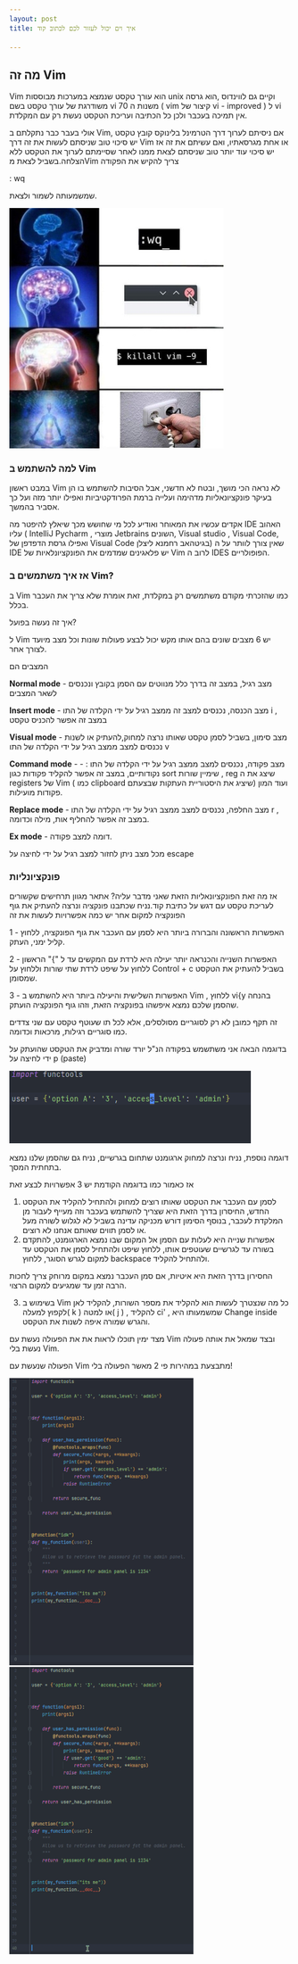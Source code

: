 ```yaml
---
layout: post
title: איך וים יכול לעזור לכם לכתוב קוד

---
```

## מה זה Vim

Vim הוא עורך טקסט שנמצא במערכות מבוססות unix וקיים גם לווינדוס ,הוא גרסה משודרגת של עורך טקסט בשם vi משנות ה 70 ( vim קיצור של vi - improved ) ל vi אין תמיכה בעכבר ולכן כל הכתיבה ועריכת הטקסט נעשת רק עם המקלדת.

אולי בעבר כבר נתקלתם ב Vim, אם ניסיתם לערוך דרך הטרמינל בלינוקס קובץ טקסט יש סיכוי טוב שניסתם לעשות את זה דרך Vim או אחת מגרסאתיו, ואם עשיתם את זה אז יש סיכוי עוד יותר טוב שניסתם לצאת ממנו לאחר שסיימתם לערוך את הטקסט ללא הצלחה.בשביל לצאת מVim צריך להקיש את הפקודה

<p dir="ltr" lang="en">

: wq

</p>

שמשמעותה לשמור ולצאת.

![](/uploads/vim-wq.jpg)

### למה להשתמש ב Vim

במבט ראשון Vim לא נראה הכי מושך, ובטח לא חדשני, אבל הסיבות להשתמש בו הן בעיקר פונקציונאליות מדהימה ועלייה ברמת הפרודקטיביות ואפילו יותר מזה ועל כך אסביר בהמשך.

אקדים עכשיו את המאוחר ואודיע לכל מי שחושש מכך שיאלץ להיפטר מה IDE האהוב עליו ( IntelliJ Pycharm , מוצרי Jetbrains השונים, Visual studio , Visual Code, ואפילו גרסת הדפדפן של Visual Code בגיטהאב רחמנא ליצלן) שאין צורך לוותר על ה IDE יש פלאגינים שמדמים את הפונקציונלאיות של Vim לרוב ה IDES הפופולריים.

### אז איך משתמשים ב Vim?

ב Vim כמו שהזכרתי מקודם משתמשים רק במקלדת, זאת אומרת שלא צריך את העכבר בכלל.

איך זה נעשה בפועל?

ל Vim יש 6 מצבים שונים בהם אותו מקש יכול לבצע פעולות שונות וכל מצב מיועד לצורך אחר.

המצבים הם

**Normal mode** - מצב רגיל, במצב זה בדרך כלל מנווטים עם הסמן בקובץ ונכנסים לשאר המצבים

**Insert mode** - מצב הכנסה, נכנסים למצב זה ממצב רגיל על ידי הקלדה של התו i , במצב זה אפשר להכניס טקסט

**Visual mode** - מצב סימון, בשביל לסמן טקסט שאותו נרצה למחוק,להעתיק או לשנות נכנסים למצב ממצב רגיל על ידי הקלדה של התו v

**Command mode** - מצב פקודה, נכנסים למצב ממצב רגיל על ידי הקלדה של התו : - נקודותיים, במצב זה אפשר להקליד פקודות כגון sort שימיין שורות , reg שיצג את ה registers של Vim ( כמו clipboard שיציג את היסטוריית העתקות שבצעתם) ועוד המון פקודות מועילות.

**Replace mode** - מצב החלפה, נכנסים למצב ממצב רגיל על ידי הקלדה של התו r , במצב זה אפשר להחליף אות, מילה וכדומה.

**Ex mode** - דומה למצב פקודה.

מכל מצב ניתן לחזור למצב רגיל על ידי לחיצה על escape

### פונקציונליות

אז מה זאת הפונקציונאליות הזאת שאני מדבר עליה? אתאר מגוון תרחישים שקשורים לעריכת טקסט עם דגש על כתיבת קוד.נניח שכתבנו פונקציה ונרצה להעתיק את גוף הפונקציה למקום אחר יש כמה אפשרויות לעשות את זה

1 - האפשרות הראשונה והברורה ביותר היא לסמן עם העכבר את גוף הפונקציה, ללחוץ קליל ימני, העתק.

2 - האפשרות השנייה והכנראה יותר יעילה היא לרדת עם המקשים עד ל "}" הראשון ללחוץ על שיפט לרדת שתי שורות וללחוץ על Control + c בשביל להעתיק את הטקסט שמסומן.

3 - האפשרות השלישית והיעילה ביותר היא להשתמש ב Vim , ללחוץ vi{y בהנחה שהסמן שלכם נמצא איפשהו בפונקציה הזאת, וזהו גוף הפונקציה הועתק.

זה תקף כמובן לא רק לסוגריים מסולסלים, אלא לכל תו שעוטף טקסט עם שני צדדים כמו סוגריים רגילות, מרכאות וכדומה.

בדוגמה הבאה אני משתשמש בפקודה הנ"ל יורד שורה ומדביק את הטקסט שהועתק על ידי לחיצה על p (paste)

<div dir="ltr" style="display: block;  
 margin-left: auto;  
 margin-right: auto;">

<img src="/uploads/vimshowcase1.gif">

</div>

דוגמה נוספת, נניח ונרצה למחוק ארגומנט שתחום בגרשיים, נניח גם שהסמן שלנו נמצא בתחתית המסך.

אז כאמור כמו בדוגמה הקודמת יש 3 אפשרויות לבצע זאת

1. לסמן עם העכבר את הטקסט שאותו רוצים למחוק ולהתחיל להקליד את הטקסט החדש, החיסרון בדרך הזאת היא שצריך להשתמש בעכבר וזה מעייף לעבור מן המלקדת לעכבר, בנוסף הסימון דורש מכניקה עדינה בשביל לא לגלוש לשורה מעל או לסמן תווים שאותם אנחנו לא רוצים.
2. אפשרות שנייה היא לעלות עם הסמן אל המקום שבו נמצא הארגומנט, להתקדם בשורה עד לגרשיים שעוטפים אותו, ללחוץ שיפט ולהתחיל לסמן את הטקסט עד למקום לגרש הסוגר, ללחוץ backspace ולהתחיל להקליד.

החסירון בדרך הזאת היא איטיות, אם סמן העכבר נמצא במקום מרוחק צריך לחכות הרבה זמן עד שמגיעים למקום הרצוי.

3. בשימוש ב Vim כל מה שנצטרך לעשות הוא להקליד את מספר השורות, להקליד לאן לקפוץ למעלה( k ) או למטה( j ) , להקליד ci' , שמשמעותו היא Change inside והגרש שמורה איפה לשנות את הטקסט.

מצד ימין תוכלו לראות את את הפעולה נעשת עם Vim ובצד שמאל את אותה פעולה נעשת בלי Vim.

הפעולה שנעשת עם Vim מתבצעת במהירות פי 2 מאשר הפעולה בלי!

<div class="container" style="display:inline-block;">

<img src="/uploads/2.gif" width="330"/>

<img src="/uploads/1.gif" width="330"/>

</div>
